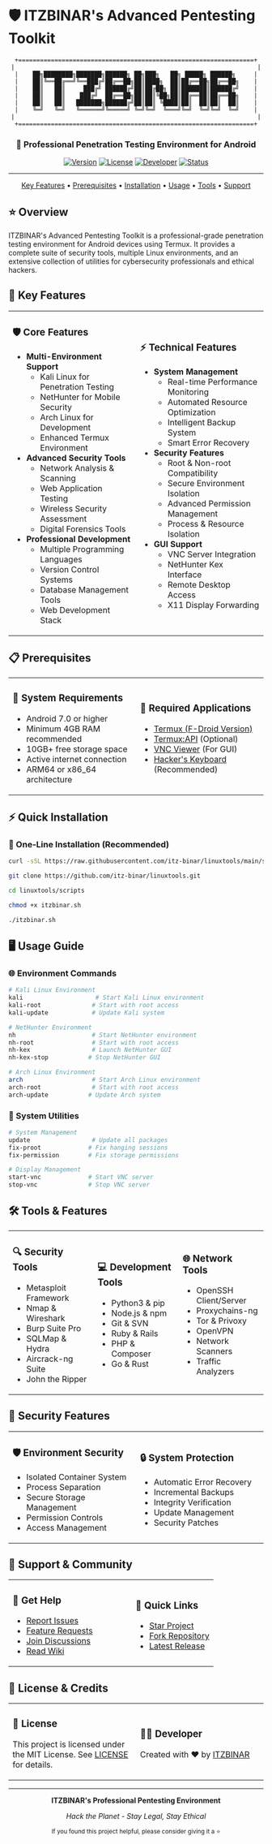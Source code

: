 # 🛡️ ITZBINAR's Advanced Pentesting Toolkit

<div align="center">

```ascii
+=================================================================+
|                                                                   |
|    ██╗████████╗███████╗██████╗ ██╗███╗   ██╗ █████╗ ██████╗     |
|    ██║╚══██╔══╝╚══███╔╝██╔══██╗██║████╗  ██║██╔══██╗██╔══██╗    |
|    ██║   ██║     ███╔╝ ██████╔╝██║██╔██╗ ██║███████║██████╔╝    |
|    ██║   ██║    ███╔╝  ██╔══██╗██║██║╚██╗██║██╔══██║██╔══██╗    |
|    ██║   ██║   ███████╗██████╔╝██║██║ ╚████║██║  ██║██║  ██║    |
|    ╚═╝   ╚═╝   ╚══════╝╚═════╝ ╚═╝╚═╝  ╚═══╝╚═╝  ╚═╝╚═╝  ╚═╝    |
|                                                                   |
+=================================================================+
```

<h3>🔐 Professional Penetration Testing Environment for Android</h3>

[![Version](https://img.shields.io/badge/Version-2.4-blue.svg?style=for-the-badge)](https://github.com/itz-binar/linuxtools/releases)
[![License](https://img.shields.io/badge/License-MIT-green.svg?style=for-the-badge)](LICENSE)
[![Developer](https://img.shields.io/badge/Developer-ITZBINAR-purple.svg?style=for-the-badge)](https://github.com/itz-binar)
[![Status](https://img.shields.io/badge/Status-Active-success.svg?style=for-the-badge)](https://github.com/itz-binar/linuxtools)

---

<p align="center">
  <a href="#-key-features">Key Features</a> •
  <a href="#-prerequisites">Prerequisites</a> •
  <a href="#-quick-installation">Installation</a> •
  <a href="#-usage-guide">Usage</a> •
  <a href="#-tools--features">Tools</a> •
  <a href="#-support--community">Support</a>
</p>

</div>

## ⭐ Overview

ITZBINAR's Advanced Pentesting Toolkit is a professional-grade penetration testing environment for Android devices using Termux. It provides a complete suite of security tools, multiple Linux environments, and an extensive collection of utilities for cybersecurity professionals and ethical hackers.

## 🌟 Key Features

<table>
<tr>
<td width="50%">

### 🛡️ Core Features
- **Multi-Environment Support**
  - Kali Linux for Penetration Testing
  - NetHunter for Mobile Security
  - Arch Linux for Development
  - Enhanced Termux Environment
- **Advanced Security Tools**
  - Network Analysis & Scanning
  - Web Application Testing
  - Wireless Security Assessment
  - Digital Forensics Tools
- **Professional Development**
  - Multiple Programming Languages
  - Version Control Systems
  - Database Management Tools
  - Web Development Stack

</td>
<td width="50%">

### ⚡ Technical Features
- **System Management**
  - Real-time Performance Monitoring
  - Automated Resource Optimization
  - Intelligent Backup System
  - Smart Error Recovery
- **Security Features**
  - Root & Non-root Compatibility
  - Secure Environment Isolation
  - Advanced Permission Management
  - Process & Resource Isolation
- **GUI Support**
  - VNC Server Integration
  - NetHunter Kex Interface
  - Remote Desktop Access
  - X11 Display Forwarding

</td>
</tr>
</table>

## 📋 Prerequisites

<table>
<tr>
<td width="50%">

### 📱 System Requirements
- Android 7.0 or higher
- Minimum 4GB RAM recommended
- 10GB+ free storage space
- Active internet connection
- ARM64 or x86_64 architecture

</td>
<td width="50%">

### 🔧 Required Applications
- [Termux (F-Droid Version)](https://f-droid.org/en/packages/com.termux/)
- [Termux:API](https://f-droid.org/packages/com.termux.api/) (Optional)
- [VNC Viewer](https://play.google.com/store/apps/details?id=com.realvnc.viewer.android) (For GUI)
- [Hacker's Keyboard](https://play.google.com/store/apps/details?id=org.pocketworkstation.pckeyboard) (Recommended)

</td>
</tr>
</table>

## ⚡ Quick Installation


### 🚀 One-Line Installation (Recommended)
```bash
curl -sSL https://raw.githubusercontent.com/itz-binar/linuxtools/main/scripts/itzbinar.sh -o itzbinar.sh && chmod +x itzbinar.sh && ./itzbinar.sh
```
```bash
git clone https://github.com/itz-binar/linuxtools.git
```
```bash
cd linuxtools/scripts
```
```bash
chmod +x itzbinar.sh
```
```bash
./itzbinar.sh
```
</details>

## 🖥️ Usage Guide

### 🌐 Environment Commands
```bash
# Kali Linux Environment
kali                    # Start Kali Linux environment
kali-root              # Start with root access
kali-update            # Update Kali system

# NetHunter Environment
nh                     # Start NetHunter environment
nh-root                # Start with root access
nh-kex                 # Launch NetHunter GUI
nh-kex-stop           # Stop NetHunter GUI

# Arch Linux Environment
arch                   # Start Arch Linux environment
arch-root              # Start with root access
arch-update           # Update Arch system
```

### 🔧 System Utilities
```bash
# System Management
update                 # Update all packages
fix-proot             # Fix hanging sessions
fix-permission        # Fix storage permissions

# Display Management
start-vnc             # Start VNC server
stop-vnc              # Stop VNC server
```

## 🛠️ Tools & Features

<table>
<tr>
<td width="33%">

### 🔍 Security Tools
- Metasploit Framework
- Nmap & Wireshark
- Burp Suite Pro
- SQLMap & Hydra
- Aircrack-ng Suite
- John the Ripper

</td>
<td width="33%">

### 💻 Development Tools
- Python3 & pip
- Node.js & npm
- Git & SVN
- Ruby & Rails
- PHP & Composer
- Go & Rust

</td>
<td width="33%">

### 🌐 Network Tools
- OpenSSH Client/Server
- Proxychains-ng
- Tor & Privoxy
- OpenVPN
- Network Scanners
- Traffic Analyzers

</td>
</tr>
</table>

## 🔐 Security Features

<table>
<tr>
<td width="50%">

### 🛡️ Environment Security
- Isolated Container System
- Process Separation
- Secure Storage Management
- Permission Controls
- Access Management

</td>
<td width="50%">

### 🔒 System Protection
- Automatic Error Recovery
- Incremental Backups
- Integrity Verification
- Update Management
- Security Patches

</td>
</tr>
</table>

## 🤝 Support & Community

<table>
<tr>
<td width="60%">

### 📢 Get Help
- [Report Issues](https://github.com/itz-binar/linuxtools/issues)
- [Feature Requests](https://github.com/itz-binar/linuxtools/issues/new)
- [Join Discussions](https://github.com/itz-binar/linuxtools/discussions)
- [Read Wiki](https://github.com/itz-binar/linuxtools/wiki)

</td>
<td width="40%">

### 🌟 Quick Links
- [Star Project](https://github.com/itz-binar/linuxtools)
- [Fork Repository](https://github.com/itz-binar/linuxtools/fork)
- [Latest Release](https://github.com/itz-binar/linuxtools/releases)

</td>
</tr>
</table>

## 📜 License & Credits

<table>
<tr>
<td width="50%">

### 📄 License
This project is licensed under the MIT License.
See [LICENSE](LICENSE) for details.

</td>
<td width="50%">

### 👨‍💻 Developer
Created with ❤️ by [ITZBINAR](https://github.com/itz-binar)

</td>
</tr>
</table>

---

<div align="center">

**ITZBINAR's Professional Pentesting Environment**

*Hack the Planet - Stay Legal, Stay Ethical*

<sub>If you found this project helpful, please consider giving it a ⭐</sub>

</div> 
